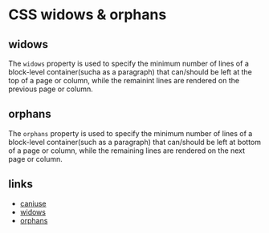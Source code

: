 # CSS widows & orphans

## widows

The `widows` property is used to specify the minimum number of
lines of a block-level container(sucha as a paragraph) that
can/should be left at the top of a page or column, while the
remainint lines are rendered on the previous page or column.

## orphans

The `orphans` property is used to specify the minimum number of
lines of a block-level container(such as a paragraph) that
can/should be left at bottom of a page or column, while the
remaining lines are rendered on the next page or column.

## links

- [caniuse](https://caniuse.com/#feat=css-widows-orphans)
- [widows](http://tympanus.net/codrops/css_reference/widows/)
- [orphans](http://tympanus.net/codrops/css_reference/orphans/)
